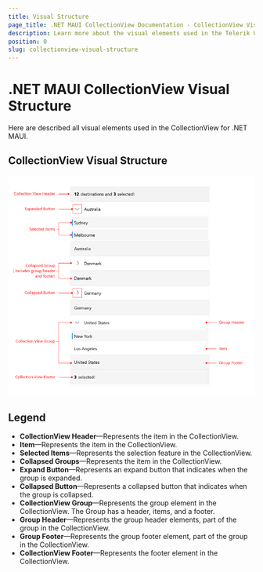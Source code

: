 ```yaml
---
title: Visual Structure
page_title: .NET MAUI CollectionView Documentation - CollectionView Visual Structure
description: Learn more about the visual elements used in the Telerik UI for .NET MAUI CollectionView control.
position: 0
slug: collectionview-visual-structure
---
```


# .NET MAUI CollectionView Visual Structure

Here are described all visual elements used in the CollectionView for .NET MAUI.

## CollectionView Visual Structure

![.NET MAUI CollectionView Visual Structure](images/collectionview-visual-stucture.png "Visual elements of CollectionView control")

## Legend

- **CollectionView Header**&mdash;Represents the item in the CollectionView.
- **Item**&mdash;Represents the item in the CollectionView.
- **Selected Items**&mdash;Represents the selection feature in the CollectionView.
- **Collapsed Groups**&mdash;Represents the item in the CollectionView.
- **Expand Button**&mdash;Represents an expand button that indicates when the group is expanded.
- **Collapsed Button**&mdash;Represents a collapsed button that indicates when the group is collapsed.
- **CollectionView Group**&mdash;Represents the group element in the CollectionView. The Group has a header, items, and a footer.
- **Group Header**&mdash;Represents the group header elements, part of the group in the CollectionView.
- **Group Footer**&mdash;Represents the group footer element, part of the group in the CollectionView.
- **CollectionView Footer**&mdash;Represents the footer element in the CollectionView.

